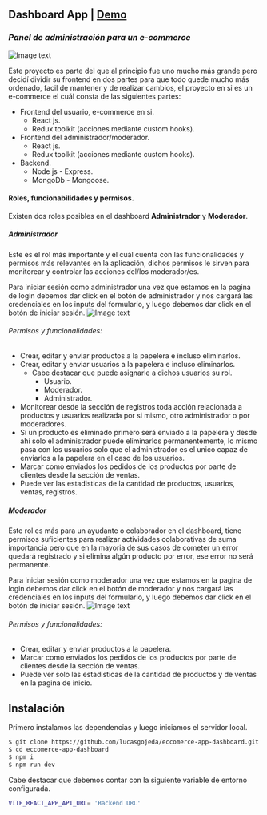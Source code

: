 ## Dashboard App | [Demo](https://my-eccomerce-dashboard.netlify.app/)

### _Panel de administración para un e-commerce_

![Image text](https://res.cloudinary.com/the-kings-company/image/upload/v1662149689/Portafolio/DashboardApp/1_pak7lt.jpg)

Este proyecto es parte del que al principio fue uno mucho más grande pero decidí dividir su frontend en dos partes para que todo quede mucho más ordenado, facil de mantener y de realizar cambios, el proyecto en si es un e-commerce el cuál consta de las siguientes partes:

- Frontend del usuario, e-commerce en si.
    * React js.
    * Redux toolkit (acciones mediante custom hooks).
- Frontend del administrador/moderador.
    * React js.
    * Redux toolkit (acciones mediante custom hooks).
- Backend.
    * Node js - Express.
    * MongoDb - Mongoose.

#### Roles, funcionabilidades y permisos.

Existen dos roles posibles en el dashboard **Administrador** y **Moderador**.

##### **Administrador**
Este es el rol más importante y el cuál cuenta con las funcionalidades y permisos más relevantes en la aplicación, dichos permisos le sirven para monitorear y controlar las acciones del/los moderador/es.

Para iniciar sesión como administrador una vez que estamos en la pagina de login debemos dar click en el botón de administrador y nos cargará las credenciales en los inputs del formulario, y luego debemos dar click en el botón de iniciar sesión.
![Image text](https://res.cloudinary.com/the-kings-company/image/upload/v1668310995/Portafolio/DashboardApp/login_admin_nvjqrt.jpg)

###### Permisos y funcionalidades:
- Crear, editar y enviar productos a la papelera e incluso eliminarlos.
- Crear, editar y enviar usuarios a la papelera e incluso eliminarlos.
    - Cabe destacar que puede asignarle a dichos usuarios su rol.
        - Usuario.
        - Moderador.
        - Administrador.
- Monitorear desde la sección de registros toda acción relacionada a productos y usuarios realizada por si mismo, otro administrador o por moderadores.
- Si un producto es eliminado primero será enviado a la papelera y desde ahí solo el administrador puede eliminarlos permanentemente, lo mismo pasa con los usuarios solo que el administrador es el unico capaz de enviarlos a la papelera en el caso de los usuarios.
- Marcar como enviados los pedidos de los productos por parte de clientes desde la sección de ventas.
- Puede ver las estadisticas de la cantidad de productos, usuarios, ventas, registros.

##### **Moderador**
Este rol es más para un ayudante o colaborador en el dashboard, tiene permisos suficientes para realizar actividades colaborativas de suma importancia pero que en la mayoria de sus casos de cometer un error quedará registrado y si elimina algún producto por error, ese error no será permanente.

Para iniciar sesión como moderador una vez que estamos en la pagina de login debemos dar click en el botón de moderador y nos cargará las credenciales en los inputs del formulario, y luego debemos dar click en el botón de iniciar sesión.
![Image text](https://res.cloudinary.com/the-kings-company/image/upload/v1668310995/Portafolio/DashboardApp/login_mod_h6bm8k.jpg)

###### Permisos y funcionalidades:
- Crear, editar y enviar productos a la papelera.
- Marcar como enviados los pedidos de los productos por parte de clientes desde la sección de ventas.
- Puede ver solo las estadisticas de la cantidad de productos y de ventas en la pagina de inicio.

## Instalación



Primero instalamos las dependencias y luego iniciamos el servidor local.

```sh
$ git clone https://github.com/lucasgojeda/eccomerce-app-dashboard.git
$ cd eccomerce-app-dashboard
$ npm i
$ npm run dev
```

Cabe destacar que debemos contar con la siguiente variable de entorno configurada.

```sh
VITE_REACT_APP_API_URL= 'Backend URL'
```




